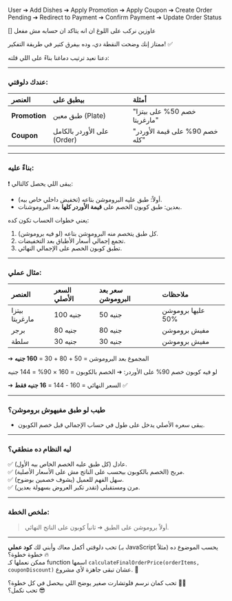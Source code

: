 User ➔ Add Dishes ➔ Apply Promotion ➔ Apply Coupon ➔ Create Order Pending ➔ Redirect to Payment ➔ Confirm Payment ➔ Update Order Status

[] عاوزين نركب على اللوغ ان انه يتاكد ان حسابه مش مفعل

ممتاز إنك وضحت النقطة دي، وده بيفرق كتير في طريقة التفكير! ✅

دعنا نعيد ترتيب دماغنا بناءً على اللي قلته:

---

### عندك دلوقتي:

| العنصر        | بيطبق على                   | أمثلة                          |
| :------------ | :-------------------------- | :----------------------------- |
| **Promotion** | طبق معين (Plate)            | "خصم 50% على بيتزا مارغريتا"   |
| **Coupon**    | على الأوردر بالكامل (Order) | "خصم 90% على قيمة الأوردر كله" |

---

### بناءً عليه:

❗ يبقى اللي يحصل كالتالي:

- أولاً: طبق عليه البروموشن بتاعه (تخفيض داخلي خاص بيه).
- بعدين: طبق كوبون الخصم على **قيمة الأوردر كلها** بعد البروموشنات.

يعني خطوات الحساب تكون كده:

1. كل طبق يتخصم منه البروموشن بتاعه (لو فيه بروموشن).
2. تجمع إجمالي أسعار الأطباق بعد التخفيضات.
3. تطبق كوبون الخصم على الإجمالي النهائي.

---

### مثال عملي:

| العنصر         | السعر الأصلي | سعر بعد البروموشن | ملاحظات           |
| :------------- | :----------- | :---------------- | :---------------- |
| بيتزا مارغريتا | 100 جنيه     | 50 جنيه           | عليها بروموشن 50% |
| برجر           | 80 جنيه      | 80 جنيه           | مفيش بروموشن      |
| سلطة           | 30 جنيه      | 30 جنيه           | مفيش بروموشن      |

➔ المجموع بعد البروموشن = 50 + 80 + 30 = **160 جنيه**

لو فيه كوبون خصم 90% على الأوردر:
➔ الخصم بالكوبون = 160 × 90% = 144 جنيه

➔ السعر النهائي = 160 - 144 = **16 جنيه فقط** ✅

---

### طيب لو طبق مفيهوش بروموشن؟

- يبقى سعره الأصلي يدخل على طول في حساب الإجمالي قبل خصم الكوبون.

---

### ليه النظام ده منطقي؟

✅ عادل (كل طبق عليه الخصم الخاص بيه الأول).  
✅ مربح (الخصم بالكوبون بيحسب على الناتج مش على الأسعار الأصلية).  
✅ سهل الفهم للعميل (يشوف خصمين بوضوح).  
✅ مرن ومستقبلي (تقدر تكبر العروض بسهولة بعدين).

---

### ملخص الخطة:

> أولاً بروموشن على الطبق ➔ ثانياً كوبون على الناتج النهائي.

---

تحب دلوقتي أكمل معاك وأبني لك **كود عملي** (بـ JavaScript مثلاً) يحسب الموضوع ده خطوة خطوة؟ 🔥  
ممكن نعملها كـ function اسمها `calculateFinalOrderPrice(orderItems, couponDiscount)` عشان تبقى جاهزة لأي مشروع. 🚀

تحب كمان نرسم فلوتشارت صغير يوضح اللي بيحصل في كل خطوة؟ 🎨✨  
تحب نكمل؟ 😎
